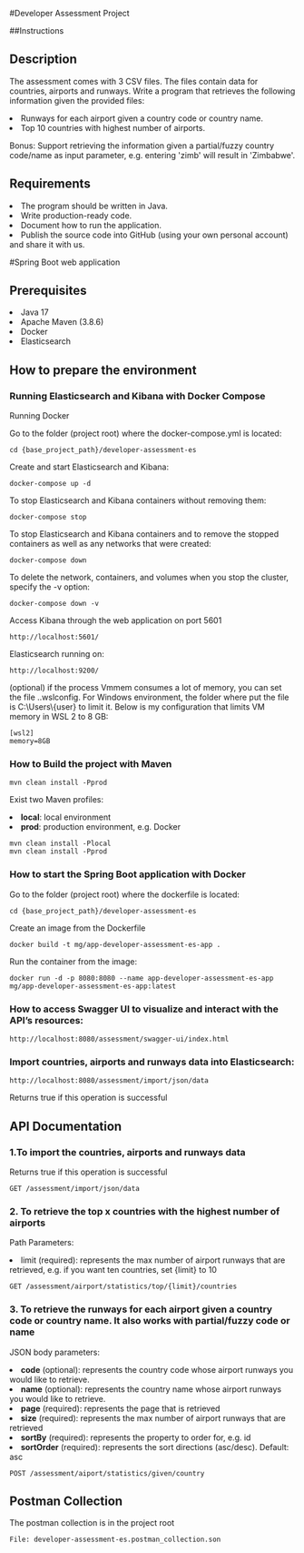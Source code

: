 #Developer Assessment Project

##Instructions

<h2>Description</h2>
<p>The assessment comes with 3 CSV files. The files contain data for countries, airports and runways.
Write a program that retrieves the following information given the provided files:
<li>Runways for each airport given a country code or country name.</li>
<li>Top 10 countries with highest number of airports.</li>
</p>
<p>Bonus: Support retrieving the information given a partial/fuzzy country code/name as input parameter, e.g. entering 'zimb' will result in 'Zimbabwe'.</p>

<h2>Requirements</h2>
<li>The program should be written in Java.</li>
<li>Write production-ready code.</li>
<li>Document how to run the application.</li>
<li>Publish the source code into GitHub (using your own personal account) and share it with us.</li>

#Spring Boot web application

<h2>Prerequisites</h2>
<li>Java 17</li>
<li>Apache Maven (3.8.6)</li>
<li>Docker</li>
<li>Elasticsearch</li>

<h2>How to prepare the environment</h2>

<h3>Running Elasticsearch and Kibana with Docker Compose</h3>
<p>Running Docker</p>
<p>Go to the folder (project root) where the docker-compose.yml is located:</p>
<code>cd {base_project_path}/developer-assessment-es</code>
<p>Create and start Elasticsearch and Kibana:</p>
<code>docker-compose up -d</code>
<p>To stop Elasticsearch and Kibana containers without removing them:</p>
<code>docker-compose stop</code>
<p>To stop Elasticsearch and Kibana containers and to remove the stopped containers as well as any networks that were created:</p>
<code>docker-compose down</code>
<p>To delete the network, containers, and volumes when you stop the cluster, specify the -v option:</p>
<code>docker-compose down -v</code>

<p>Access Kibana through the web application on port 5601</p>
<code>http://localhost:5601/</code>
<p>Elasticsearch running on:</p>
<code>http://localhost:9200/</code>

<p>(optional) if the process Vmmem consumes a lot of memory, you can set the file ..wslconfig. For Windows environment, the folder where put the file is C:\Users\{user} to limit it. Below is my configuration that limits VM memory in WSL 2 to 8 GB:</p>
<code>[wsl2]<br>memory=8GB</br></code>

<h3>How to Build the project with Maven</h3>
<code>mvn clean install -Pprod</code>
<p>Exist two Maven profiles:
<li><b>local</b>: local environment</li>
<li><b>prod</b>: production environment, e.g. Docker</li>
</p>
<code>mvn clean install -Plocal</code>
<br><code>mvn clean install -Pprod</code>

<h3>How to start the Spring Boot application with Docker</h3>
<p>Go to the folder (project root) where the dockerfile is located:</p>
<code>cd {base_project_path}/developer-assessment-es</code>
<p>Create an image from the Dockerfile</p>
<code>docker build -t mg/app-developer-assessment-es-app .</code>
<p>Run the container from the image:</p>
<code>docker run -d -p 8080:8080 --name app-developer-assessment-es-app mg/app-developer-assessment-es-app:latest</code>

<h3>How to access Swagger UI to visualize and interact with the API’s resources:</h3>
<code>http://localhost:8080/assessment/swagger-ui/index.html</code>

<h3>Import countries, airports and runways data into Elasticsearch:</h3>
<code>http://localhost:8080/assessment/import/json/data</code>
<p>Returns true if this operation is successful</p>

<h2>API Documentation</h2>

<h3>1.To import the countries, airports and runways data</h3>
<p>Returns true if this operation is successful</p>
<code>GET /assessment/import/json/data</code>

<h3>2. To retrieve the top x countries  with the highest number of airports</h3>
<p>Path Parameters:
<li>limit (required): represents the max number of airport runways that are retrieved, e.g. if you want ten countries, set {limit} to 10</li>
</p>
<code>GET /assessment/airport/statistics/top/{limit}/countries</code>

<h3>3. To retrieve the runways for each airport given a country code or country name. It also works with partial/fuzzy code or name</h3>
<p>JSON body parameters:
<li><b>code</b> (optional): represents the country code whose airport runways you would like to retrieve.</li>
<li><b>name</b> (optional): represents the country name whose airport runways you would like to retrieve.</li>
<li><b>page</b> (required): represents the page that is retrieved</li>
<li><b>size</b> (required): represents the max number of airport runways that are retrieved</li>
<li><b>sortBy</b> (required): represents the property to order for, e.g. id</li>
<li><b>sortOrder</b> (required): represents the sort directions (asc/desc). Default: asc</li>
</p>
<code>POST /assessment/aiport/statistics/given/country</code>

<h2>Postman Collection</h2>

<p>The postman collection is in the project root</p>
<code>File: developer-assessment-es.postman_collection.son</code>
